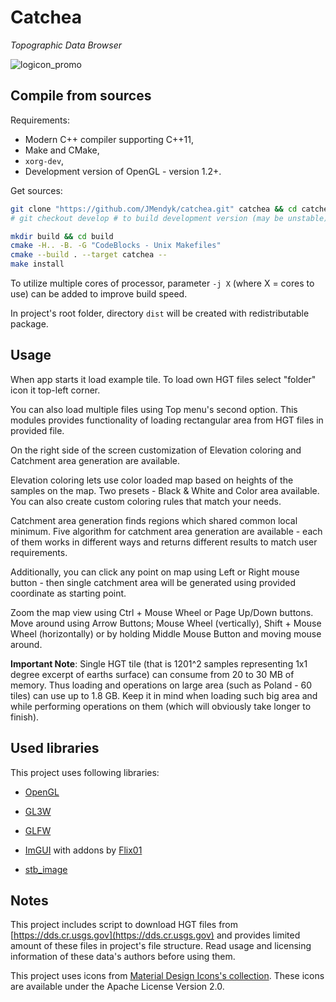 # Catchea
*Topographic Data Browser*

![logicon_promo](demo/catchea_demo.gif)

## Compile from sources

Requirements:
- Modern C++ compiler supporting C++11,
- Make and CMake,
- `xorg-dev`,
- Development version of OpenGL - version 1.2+.

Get sources: 
```bash
git clone "https://github.com/JMendyk/catchea.git" catchea && cd catchea
# git checkout develop # to build development version (may be unstable)
```

```bash
mkdir build && cd build
cmake -H.. -B. -G "CodeBlocks - Unix Makefiles"
cmake --build . --target catchea --
make install
```

To utilize multiple cores of processor, parameter `-j X` (where X = cores to use) can be added
to improve build speed.

In project's root folder, directory `dist` will be created 
with redistributable package.

## Usage
When app starts it load example tile. To load own HGT files select "folder" icon it top-left
corner. 

You can also load multiple files using Top menu's second option. This modules
provides functionality of loading rectangular area from HGT files in provided file.

On the right side of the screen customization of Elevation coloring and Catchment area generation
are available.

Elevation coloring lets use color loaded map based on heights of the samples on the map.
Two presets - Black & White and Color area available. You can also create custom coloring rules
that match your needs.

Catchment area generation finds regions which shared common local minimum.
Five algorithm for catchment area generation are available - each of them works in different
ways and returns different results to match user requirements.

Additionally, you can click any point on map using Left or Right mouse button - then single
catchment area will be generated using provided coordinate as starting point.

Zoom the map view using Ctrl + Mouse Wheel or Page Up/Down buttons.
Move around using Arrow Buttons; Mouse Wheel (vertically), Shift + Mouse Wheel (horizontally) or by
holding Middle Mouse Button and moving mouse around.

**Important Note**: 
Single HGT tile (that is 1201^2 samples representing 1x1 degree excerpt of earths surface)
can consume from 20 to 30 MB of memory. Thus loading and operations on large area (such as Poland - 60 tiles)
can use up to 1.8 GB. Keep it in mind when loading such big area and while performing operations on them
(which will obviously take longer to finish).

## Used libraries

This project uses following libraries:

- [OpenGL](https://www.opengl.org/)

- [GL3W](https://github.com/skaslev/gl3w)

- [GLFW](https://github.com/glfw/glfw)

- [ImGUI](https://github.com/ocornut/imgui) with addons by [Flix01](https://github.com/ocornut/imgui)

- [stb_image](https://github.com/nothings/stb)

## Notes

This project includes script to download HGT files from [https://dds.cr.usgs.gov](https://dds.cr.usgs.gov)
and provides limited amount of these files in project's file structure. Read usage and licensing
information of these data's authors before using them.

This project uses icons from [Material Design Icons's collection](https://material.io/icons/). 
These icons are available under the Apache License Version 2.0.